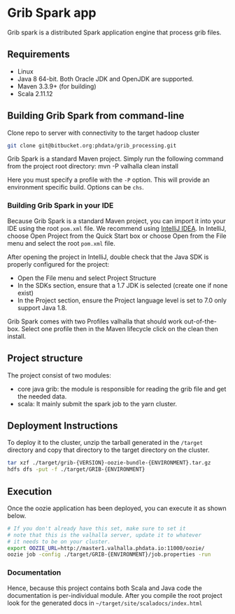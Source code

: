 # Grib Spark app

Grib spark is a distributed Spark application engine that process grib files.

 
## Requirements
 * Linux
 * Java 8 64-bit. Both Oracle JDK and OpenJDK are supported.
 * Maven 3.3.9+ (for building)
 * Scala 2.11.12
 
## Building Grib Spark from command-line

Clone repo to server with connectivity to the target hadoop cluster

```bash
git clone git@bitbucket.org:phdata/grib_processing.git
```
 
Grib Spark is a standard Maven project. Simply run the following command from the project root directory:
    mvn -P valhalla clean install

Here you must specify a profile with the `-P` option. This will provide an environment specific build. 
Options can be `chs`.    

### Building Grib Spark in your IDE

Because Grib Spark is a standard Maven project, you can import it into your IDE using the root `pom.xml` file. 
We recommend using [IntelliJ IDEA](http://www.jetbrains.com/idea/). In IntelliJ, choose Open Project from the Quick 
Start box or choose Open from the File menu and select the root `pom.xml` file. 

After opening the project in IntelliJ, double check that the Java SDK is properly configured for the project:

* Open the File menu and select Project Structure
* In the SDKs section, ensure that a 1.7 JDK is selected (create one if none exist)
* In the Project section, ensure the Project language level is set to 7.0
only support Java 1.8.  

Grib Spark comes with two Profiles valhalla that should work out-of-the-box. Select one profile then 
in the Maven lifecycle click on the clean then install.

## Project structure
The project consist of two modules: 
* core java grib: the module is responsible for reading the grib file and get the needed data.  
* scala: It mainly submit the spark job to the yarn cluster. 

## Deployment Instructions
To deploy it to the cluster, unzip the tarball generated in the `/target`
directory and copy that directory to the target directory on the cluster.
```bash
tar xzf ./target/grib-{VERSION}-oozie-bundle-{ENVIRONMENT}.tar.gz
hdfs dfs -put -f ./target/GRIB-{ENVIRONMENT}
```


## Execution
Once the oozie application has been deployed, you can execute it as
shown below.
```bash
# If you don't already have this set, make sure to set it
# note that this is the valhalla server, update it to whatever
# it needs to be on your cluster.
export OOZIE_URL=http://master1.valhalla.phdata.io:11000/oozie/
oozie job -config ./target/GRIB-{ENVIRONMENT}/job.properties -run
```


### Documentation

Hence, because this project contains both Scala and Java code the documentation is 
per-individual module. After you compile the root project look for the generated 
docs in `~/target/site/scaladocs/index.html`



